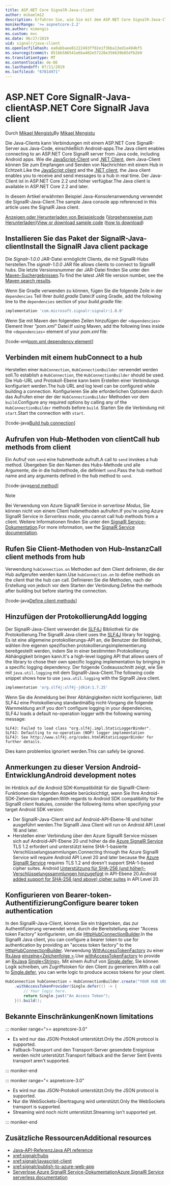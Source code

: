 ```yaml
---
title: ASP.NET Core SignalR-Java-client
author: mikaelm12
description: Erfahren Sie, wie Sie mit dem ASP.NET Core SignalR-Java-Client.
monikerRange: '>= aspnetcore-2.2'
ms.author: mimengis
ms.custom: mvc
ms.date: 06/27/2019
uid: signalr/java-client
ms.openlocfilehash: ea0abbaee81222493ff02e1f3bba13ed1e494bf5
ms.sourcegitcommit: 8516b586541e6ba402e57228e356639b85dfb2b9
ms.translationtype: MT
ms.contentlocale: de-DE
ms.lasthandoff: 07/11/2019
ms.locfileid: "67814971"
---
```

# <a name="aspnet-core-signalr-java-client"></a><span data-ttu-id="e53b7-103">ASP.NET Core SignalR-Java-client</span><span class="sxs-lookup"><span data-stu-id="e53b7-103">ASP.NET Core SignalR Java client</span></span>

<span data-ttu-id="e53b7-104">Durch [Mikael Mengistu](https://twitter.com/MikaelM_12)</span><span class="sxs-lookup"><span data-stu-id="e53b7-104">By [Mikael Mengistu](https://twitter.com/MikaelM_12)</span></span>

<span data-ttu-id="e53b7-105">Die Java-Clients kann Verbindungen mit einem ASP.NET Core SignalR-Server aus Java-Code, einschließlich Android-apps.</span><span class="sxs-lookup"><span data-stu-id="e53b7-105">The Java client enables connecting to an ASP.NET Core SignalR server from Java code, including Android apps.</span></span> <span data-ttu-id="e53b7-106">Wie die [JavaScript-Client](xref:signalr/javascript-client) und [.NET Client](xref:signalr/dotnet-client), dem Java-Client können Sie zum Empfangen und Senden von Nachrichten mit einem Hub in Echtzeit.</span><span class="sxs-lookup"><span data-stu-id="e53b7-106">Like the [JavaScript client](xref:signalr/javascript-client) and the [.NET client](xref:signalr/dotnet-client), the Java client enables you to receive and send messages to a hub in real time.</span></span> <span data-ttu-id="e53b7-107">Der Java-Client ist in ASP.NET Core 2.2 und höher verfügbar.</span><span class="sxs-lookup"><span data-stu-id="e53b7-107">The Java client is available in ASP.NET Core 2.2 and later.</span></span>

<span data-ttu-id="e53b7-108">In diesem Artikel erwähnten Beispiel Java-Konsolenanwendung verwendet die SignalR-Java-Client.</span><span class="sxs-lookup"><span data-stu-id="e53b7-108">The sample Java console app referenced in this article uses the SignalR Java client.</span></span>

<span data-ttu-id="e53b7-109">[Anzeigen oder Herunterladen von Beispielcode](https://github.com/aspnet/AspNetCore.Docs/tree/master/aspnetcore/signalr/java-client/sample) ([Vorgehensweise zum Herunterladen](xref:index#how-to-download-a-sample))</span><span class="sxs-lookup"><span data-stu-id="e53b7-109">[View or download sample code](https://github.com/aspnet/AspNetCore.Docs/tree/master/aspnetcore/signalr/java-client/sample) ([how to download](xref:index#how-to-download-a-sample))</span></span>

## <a name="install-the-signalr-java-client-package"></a><span data-ttu-id="e53b7-110">Installieren Sie das Paket der SignalR-Java-client</span><span class="sxs-lookup"><span data-stu-id="e53b7-110">Install the SignalR Java client package</span></span>

<span data-ttu-id="e53b7-111">Die *Signalr-1.0.0* JAR-Datei ermöglicht Clients, die mit SignalR-Hubs herstellen.</span><span class="sxs-lookup"><span data-stu-id="e53b7-111">The *signalr-1.0.0* JAR file allows clients to connect to SignalR hubs.</span></span> <span data-ttu-id="e53b7-112">Die letzte Versionsnummer der JAR-Datei finden Sie unter den [Maven-Suchergebnissen](https://search.maven.org/search?q=g:com.microsoft.signalr%20AND%20a:signalr).</span><span class="sxs-lookup"><span data-stu-id="e53b7-112">To find the latest JAR file version number, see the [Maven search results](https://search.maven.org/search?q=g:com.microsoft.signalr%20AND%20a:signalr).</span></span>

<span data-ttu-id="e53b7-113">Wenn Sie Gradle verwenden zu können, fügen Sie die folgende Zeile in der `dependencies` Teil Ihrer *build.gradle* Datei:</span><span class="sxs-lookup"><span data-stu-id="e53b7-113">If using Gradle, add the following line to the `dependencies` section of your *build.gradle* file:</span></span>

```gradle
implementation 'com.microsoft.signalr:signalr:1.0.0'
```

<span data-ttu-id="e53b7-114">Wenn Sie mit Maven den folgenden Zeilen hinzufügen der `<dependencies>` Element Ihrer *"pom.xml"* Datei:</span><span class="sxs-lookup"><span data-stu-id="e53b7-114">If using Maven, add the following lines inside the `<dependencies>` element of your *pom.xml* file:</span></span>

[!code-xml[pom.xml dependency element](java-client/sample/pom.xml?name=snippet_dependencyElement)]

## <a name="connect-to-a-hub"></a><span data-ttu-id="e53b7-115">Verbinden mit einem hub</span><span class="sxs-lookup"><span data-stu-id="e53b7-115">Connect to a hub</span></span>

<span data-ttu-id="e53b7-116">Herstellen einer `HubConnection`, `HubConnectionBuilder` verwendet werden soll.</span><span class="sxs-lookup"><span data-stu-id="e53b7-116">To establish a `HubConnection`, the `HubConnectionBuilder` should be used.</span></span> <span data-ttu-id="e53b7-117">Die Hub-URL und Protokoll-Ebene kann beim Erstellen einer Verbindungs konfiguriert werden.</span><span class="sxs-lookup"><span data-stu-id="e53b7-117">The hub URL and log level can be configured while building a connection.</span></span> <span data-ttu-id="e53b7-118">Konfigurieren Sie alle erforderlichen Optionen durch das Aufrufen einer der der `HubConnectionBuilder` Methoden vor dem `build`.</span><span class="sxs-lookup"><span data-stu-id="e53b7-118">Configure any required options by calling any of the `HubConnectionBuilder` methods before `build`.</span></span> <span data-ttu-id="e53b7-119">Starten Sie die Verbindung mit `start`.</span><span class="sxs-lookup"><span data-stu-id="e53b7-119">Start the connection with `start`.</span></span>

[!code-java[Build hub connection](java-client/sample/src/main/java/Chat.java?range=16-17)]

## <a name="call-hub-methods-from-client"></a><span data-ttu-id="e53b7-120">Aufrufen von Hub-Methoden von client</span><span class="sxs-lookup"><span data-stu-id="e53b7-120">Call hub methods from client</span></span>

<span data-ttu-id="e53b7-121">Ein Aufruf von `send` eine hubmethode aufruft.</span><span class="sxs-lookup"><span data-stu-id="e53b7-121">A call to `send` invokes a hub method.</span></span> <span data-ttu-id="e53b7-122">Übergeben Sie den Namen des Hubs-Methode und alle Argumente, die in die hubmethode, die definiert `send`.</span><span class="sxs-lookup"><span data-stu-id="e53b7-122">Pass the hub method name and any arguments defined in the hub method to `send`.</span></span>

[!code-java[send method](java-client/sample/src/main/java/Chat.java?range=28)]

> [!NOTE]
> <span data-ttu-id="e53b7-123">Bei Verwendung von Azure SignalR Service in *serverlose Modus*, Sie können nicht von einem Client hubmethoden aufrufen.</span><span class="sxs-lookup"><span data-stu-id="e53b7-123">If you're using Azure SignalR Service in *Serverless mode*, you cannot call hub methods from a client.</span></span> <span data-ttu-id="e53b7-124">Weitere Informationen finden Sie unter den [SignalR Service-Dokumentation](/azure/azure-signalr/signalr-concept-serverless-development-config).</span><span class="sxs-lookup"><span data-stu-id="e53b7-124">For more information, see the [SignalR Service documentation](/azure/azure-signalr/signalr-concept-serverless-development-config).</span></span>

## <a name="call-client-methods-from-hub"></a><span data-ttu-id="e53b7-125">Rufen Sie Client-Methoden von Hub-Instanz</span><span class="sxs-lookup"><span data-stu-id="e53b7-125">Call client methods from hub</span></span>

<span data-ttu-id="e53b7-126">Verwendung `hubConnection.on` Methoden auf dem Client definieren, die der Hub aufgerufen werden kann.</span><span class="sxs-lookup"><span data-stu-id="e53b7-126">Use `hubConnection.on` to define methods on the client that the hub can call.</span></span> <span data-ttu-id="e53b7-127">Definieren Sie die Methoden, nach der Erstellung von jedoch vor dem Starten der Verbindung.</span><span class="sxs-lookup"><span data-stu-id="e53b7-127">Define the methods after building but before starting the connection.</span></span>

[!code-java[Define client methods](java-client/sample/src/main/java/Chat.java?range=19-21)]

## <a name="add-logging"></a><span data-ttu-id="e53b7-128">Hinzufügen der Protokollierung</span><span class="sxs-lookup"><span data-stu-id="e53b7-128">Add logging</span></span>

<span data-ttu-id="e53b7-129">Der SignalR-Java-Client verwendet die [SLF4J](https://www.slf4j.org/) Bibliothek für die Protokollierung.</span><span class="sxs-lookup"><span data-stu-id="e53b7-129">The SignalR Java client uses the [SLF4J](https://www.slf4j.org/) library for logging.</span></span> <span data-ttu-id="e53b7-130">Es ist eine allgemeine protokollierungs-API an, die Benutzer der Bibliothek, wählen ihre eigenen spezifischen protokollierungsimplementierung bereitgestellt werden, indem Sie in einer bestimmten Protokollierung Abhängigkeit bringen kann.</span><span class="sxs-lookup"><span data-stu-id="e53b7-130">It's a high-level logging API that allows users of the library to chose their own specific logging implementation by bringing in a specific logging dependency.</span></span> <span data-ttu-id="e53b7-131">Der folgende Codeausschnitt zeigt, wie Sie mit `java.util.logging` mit dem SignalR-Java-Client.</span><span class="sxs-lookup"><span data-stu-id="e53b7-131">The following code snippet shows how to use `java.util.logging` with the SignalR Java client.</span></span>

```gradle
implementation 'org.slf4j:slf4j-jdk14:1.7.25'
```

<span data-ttu-id="e53b7-132">Wenn Sie die Anmeldung bei Ihrer Abhängigkeiten nicht konfigurieren, lädt SLF4J eine Protokollierung standardmäßig nicht-Vorgang die folgende Warnmeldung an:</span><span class="sxs-lookup"><span data-stu-id="e53b7-132">If you don't configure logging in your dependencies, SLF4J loads a default no-operation logger with the following warning message:</span></span>

```
SLF4J: Failed to load class "org.slf4j.impl.StaticLoggerBinder".
SLF4J: Defaulting to no-operation (NOP) logger implementation
SLF4J: See http://www.slf4j.org/codes.html#StaticLoggerBinder for further details.
```

<span data-ttu-id="e53b7-133">Dies kann problemlos ignoriert werden.</span><span class="sxs-lookup"><span data-stu-id="e53b7-133">This can safely be ignored.</span></span>

## <a name="android-development-notes"></a><span data-ttu-id="e53b7-134">Anmerkungen zu dieser Version Android-Entwicklung</span><span class="sxs-lookup"><span data-stu-id="e53b7-134">Android development notes</span></span>

<span data-ttu-id="e53b7-135">Im Hinblick auf die Android SDK-Kompatibilität für die SignalR-Client-Funktionen die folgenden Aspekte berücksichtigt, wenn Sie Ihre Android-SDK-Zielversion angeben:</span><span class="sxs-lookup"><span data-stu-id="e53b7-135">With regards to Android SDK compatibility for the SignalR client features, consider the following items when specifying your target Android SDK version:</span></span>

* <span data-ttu-id="e53b7-136">Der SignalR-Java-Client wird auf Android-API-Ebene-16 und höher ausgeführt werden.</span><span class="sxs-lookup"><span data-stu-id="e53b7-136">The SignalR Java Client will run on Android API Level 16 and later.</span></span>
* <span data-ttu-id="e53b7-137">Herstellen einer Verbindung über den Azure SignalR Service müssen sich auf Android-API-Ebene 20 und höher da die [Azure SignalR Service](/azure/azure-signalr/signalr-overview) TLS 1.2 erfordert und unterstützt keine SHA-1-basierte Verschlüsselungssammlungen.</span><span class="sxs-lookup"><span data-stu-id="e53b7-137">Connecting through the Azure SignalR Service will require Android API Level 20 and later because the [Azure SignalR Service](/azure/azure-signalr/signalr-overview) requires TLS 1.2 and doesn't support SHA-1-based cipher suites.</span></span> <span data-ttu-id="e53b7-138">Android [Unterstützung für SHA-256 (und höher)-Verschlüsselungssammlungen hinzugefügt](https://developer.android.com/reference/javax/net/ssl/SSLSocket) in API-Ebene 20.</span><span class="sxs-lookup"><span data-stu-id="e53b7-138">Android [added support for SHA-256 (and above) cipher suites](https://developer.android.com/reference/javax/net/ssl/SSLSocket) in API Level 20.</span></span>

## <a name="configure-bearer-token-authentication"></a><span data-ttu-id="e53b7-139">Konfigurieren von Bearer-token-Authentifizierung</span><span class="sxs-lookup"><span data-stu-id="e53b7-139">Configure bearer token authentication</span></span>

<span data-ttu-id="e53b7-140">In den SignalR-Java-Client, können Sie ein trägertoken, das zur Authentifizierung verwendet wird, durch die Bereitstellung einer "Access token Factory" konfigurieren, um die [HttpHubConnectionBuilder](/java/api/com.microsoft.signalr._http_hub_connection_builder?view=aspnet-signalr-java).</span><span class="sxs-lookup"><span data-stu-id="e53b7-140">In the SignalR Java client, you can configure a bearer token to use for authentication by providing an "access token factory" to the [HttpHubConnectionBuilder](/java/api/com.microsoft.signalr._http_hub_connection_builder?view=aspnet-signalr-java).</span></span> <span data-ttu-id="e53b7-141">Verwendung [WithAccessTokenFactory](/java/api/com.microsoft.signalr._http_hub_connection_builder.withaccesstokenprovider?view=aspnet-signalr-java#com_microsoft_signalr__http_hub_connection_builder_withAccessTokenProvider_Single_String__) zu einer [RxJava](https://github.com/ReactiveX/RxJava) [einzelne\<Zeichenfolge >](https://reactivex.io/documentation/single.html).</span><span class="sxs-lookup"><span data-stu-id="e53b7-141">Use [withAccessTokenFactory](/java/api/com.microsoft.signalr._http_hub_connection_builder.withaccesstokenprovider?view=aspnet-signalr-java#com_microsoft_signalr__http_hub_connection_builder_withAccessTokenProvider_Single_String__) to provide an [RxJava](https://github.com/ReactiveX/RxJava) [Single\<String>](https://reactivex.io/documentation/single.html).</span></span> <span data-ttu-id="e53b7-142">Mit einem Aufruf von [Single.defer](https://reactivex.io/RxJava/javadoc/io/reactivex/Single.html#defer-java.util.concurrent.Callable-), Sie können Logik schreiben, um Zugriffstoken für den Client zu generieren.</span><span class="sxs-lookup"><span data-stu-id="e53b7-142">With a call to [Single.defer](https://reactivex.io/RxJava/javadoc/io/reactivex/Single.html#defer-java.util.concurrent.Callable-), you can write logic to produce access tokens for your client.</span></span>

```java
HubConnection hubConnection = HubConnectionBuilder.create("YOUR HUB URL HERE")
    .withAccessTokenProvider(Single.defer(() -> {
        // Your logic here.
        return Single.just("An Access Token");
    })).build();
```

## <a name="known-limitations"></a><span data-ttu-id="e53b7-143">Bekannte Einschränkungen</span><span class="sxs-lookup"><span data-stu-id="e53b7-143">Known limitations</span></span>

::: moniker range=">= aspnetcore-3.0"

* <span data-ttu-id="e53b7-144">Es wird nur das JSON-Protokoll unterstützt.</span><span class="sxs-lookup"><span data-stu-id="e53b7-144">Only the JSON protocol is supported.</span></span>
* <span data-ttu-id="e53b7-145">Fallback-Transport und den Transport-Server gesendete Ereignisse werden nicht unterstützt.</span><span class="sxs-lookup"><span data-stu-id="e53b7-145">Transport fallback and the Server Sent Events transport aren't supported.</span></span>

::: moniker-end

::: moniker range="< aspnetcore-3.0"

* <span data-ttu-id="e53b7-146">Es wird nur das JSON-Protokoll unterstützt.</span><span class="sxs-lookup"><span data-stu-id="e53b7-146">Only the JSON protocol is supported.</span></span>
* <span data-ttu-id="e53b7-147">Nur die WebSockets-Übertragung wird unterstützt.</span><span class="sxs-lookup"><span data-stu-id="e53b7-147">Only the WebSockets transport is supported.</span></span>
* <span data-ttu-id="e53b7-148">Streaming wird noch nicht unterstützt.</span><span class="sxs-lookup"><span data-stu-id="e53b7-148">Streaming isn't supported yet.</span></span>

::: moniker-end

## <a name="additional-resources"></a><span data-ttu-id="e53b7-149">Zusätzliche Ressourcen</span><span class="sxs-lookup"><span data-stu-id="e53b7-149">Additional resources</span></span>

* [<span data-ttu-id="e53b7-150">Java-API-Referenz</span><span class="sxs-lookup"><span data-stu-id="e53b7-150">Java API reference</span></span>](/java/api/com.microsoft.signalr?view=aspnet-signalr-java)
* <xref:signalr/hubs>
* <xref:signalr/javascript-client>
* <xref:signalr/publish-to-azure-web-app>
* [<span data-ttu-id="e53b7-151">Serverlose Azure SignalR Service-Dokumentation</span><span class="sxs-lookup"><span data-stu-id="e53b7-151">Azure SignalR Service serverless documentation</span></span>](/azure/azure-signalr/signalr-concept-serverless-development-config)

